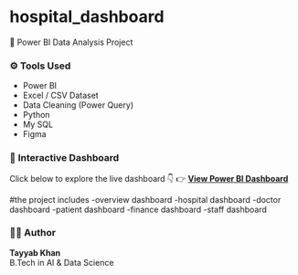 # hospital_dashboard
🚀 Power BI Data Analysis Project

### ⚙️ Tools Used
- Power BI  
- Excel / CSV Dataset  
- Data Cleaning (Power Query)
- Python
- My SQL
- Figma 

### 🔗 **Interactive Dashboard**
Click below to explore the live dashboard 👇 
👉 [**View Power BI Dashboard**](https://app.powerbi.com/view?r=eyJrIjoiZGU2NTg5OGYtMjE4ZS00ODQ0LTkyYWQtMWNjNjExODU4MWJmIiwidCI6Ijg1YmRkNjUwLWM5NmMtNGQzNy1hZDE3LTRlZWQ4MzJiM2Y0OSJ9)

#the project includes
-overview dashboard
-hospital dashboard
-doctor dashboard
-patient dashboard
-finance dashboard
-staff dashboard

### 🧑‍💻 Author
**Tayyab Khan**  
B.Tech in AI & Data Science  
